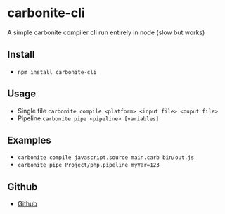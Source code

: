# carbonite-cli

A simple carbonite compiler cli run entirely in node (slow but works)

## Install
* `npm install carbonite-cli`

## Usage
* Single file `carbonite compile <platform> <input file> <ouput file>`
* Pipeline `carbonite pipe <pipeline> [variables]`

## Examples
* `carbonite compile javascript.source main.carb bin/out.js`
* `carbonite pipe Project/php.pipeline myVar=123`

## Github
* [Github](https://github.com/Echorial/carbonite-cli)